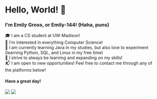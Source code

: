 # Hello, World! &#128075;

### I'm Emily Gross, or Emily-144! (Haha, puns)  

&#127891; I am a CS student at UW-Madison!  
&#129300; I'm interested in everything Computer Science!  
&#128221; I am currently learning Java in my studies, but also love to experiment (learning Python, SQL, and Linux in my free time)  
&#128170; I strive to always be learning and expanding on my skills!  
&#128236; I am open to new opportunities! Feel free to contact me through any of the platforms below!   

#### Have a great day!  

[![](https://img.shields.io/badge/linkedin-%230077B5?style=for-the-badge&logo=linkedin)](https://www.linkedin.com/in/emily-gross-29a445221/)
[![](https://img.shields.io/badge/gmail-D14836?style=for-the-badge&logo=gmail&logoColor=white)](mailto:gross.c.emily@gmail.com)

<!---
Emily-144/Emily-144 is a ✨ special ✨ repository because its `README.md` (this file) appears on your GitHub profile.
You can click the Preview link to take a look at your changes.
--->
